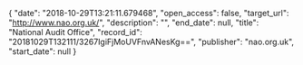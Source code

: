 {
  "date": "2018-10-29T13:21:11.679468", 
  "open_access": false, 
  "target_url": "http://www.nao.org.uk/", 
  "description": "", 
  "end_date": null, 
  "title": "National Audit Office", 
  "record_id": "20181029T132111/3267IgiFjMoUVFnvANesKg==", 
  "publisher": "nao.org.uk", 
  "start_date": null
}

